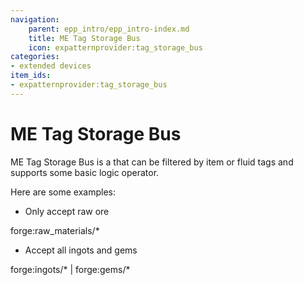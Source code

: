 ```yaml
---
navigation:
    parent: epp_intro/epp_intro-index.md
    title: ME Tag Storage Bus
    icon: expatternprovider:tag_storage_bus
categories:
- extended devices
item_ids:
- expatternprovider:tag_storage_bus
---
```


# ME Tag Storage Bus

<GameScene zoom="8" background="transparent">
  <ImportStructure src="../structure/cable_tag_storage_bus.snbt"></ImportStructure>
</GameScene>

ME Tag Storage Bus is a <ItemLink id="ae2:storage_bus" /> that can be filtered by item or fluid tags and supports some basic logic operator.

Here are some examples:

- Only accept raw ore

forge:raw_materials/*

- Accept all ingots and gems

forge:ingots/* | forge:gems/*

